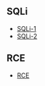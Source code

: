 ## SQLi

- [SQLi-1](https://github.com/k0xx11/bug_report/blob/main/vendors/oretnom23/purchase-order-management-system/SQLi-1.md)
- [SQLi-2](https://github.com/k0xx11/bug_report/blob/main/vendors/oretnom23/purchase-order-management-system/SQLi-2.md)

## RCE

- [RCE](https://github.com/k0xx11/bug_report/blob/main/vendors/oretnom23/purchase-order-management-system/RCE-1.md)




